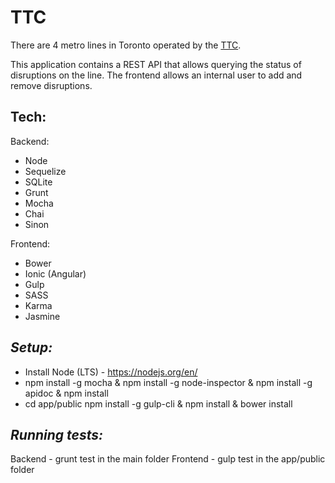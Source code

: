 **TTC**
=======

There are 4 metro lines in Toronto operated by the [TTC](https://www.ttc.ca/Subway/index.jsp).

This application contains a REST API that allows querying the status of disruptions on the line.
The frontend allows an internal user to add and remove disruptions.

**Tech:**
---------

Backend:

 - Node 
 - Sequelize 
 - SQLite 
 - Grunt 
 - Mocha 
 - Chai 
 - Sinon

Frontend:

 - Bower
 - Ionic (Angular) 
 - Gulp 
 - SASS 
 - Karma 
 - Jasmine

*Setup:*
-----------

 - Install Node (LTS) - https://nodejs.org/en/ 
 - npm install -g mocha & npm install -g node-inspector & npm install -g apidoc & npm install
 - cd app/public npm install -g gulp-cli & npm install & bower install


*Running tests:*
-------------------

Backend  - grunt test in the main folder
Frontend - gulp test in the app/public folder
